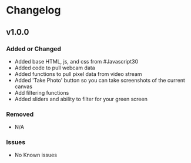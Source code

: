# Changelog

## v1.0.0

### Added or Changed
- Added base HTML, js, and css from #Javascript30
- Added code to pull webcam data
- Added functions to pull pixel data from video stream
- Added 'Take Photo' button so you can take screenshots of the current canvas
- Add filtering functions
- Added sliders and ability to filter for your green screen

### Removed

- N/A

### Issues

- No Known issues